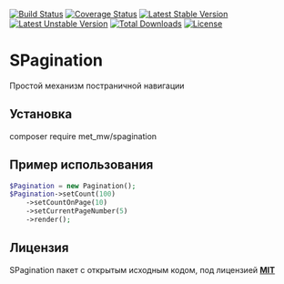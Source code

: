 [![Build Status](https://travis-ci.org/met-mw/SPagination.svg?branch=master)](https://travis-ci.org/met-mw/SPagination)
[![Coverage Status](https://coveralls.io/repos/github/met-mw/SPagination/badge.svg?branch=master)](https://coveralls.io/github/met-mw/SPagination?branch=master)
[![Latest Stable Version](https://poser.pugx.org/met_mw/spagination/v/stable)](https://packagist.org/packages/met_mw/spagination)
[![Latest Unstable Version](https://poser.pugx.org/met_mw/spagination/v/unstable)](https://packagist.org/packages/met_mw/spagination)
[![Total Downloads](https://poser.pugx.org/met_mw/spagination/downloads)](https://packagist.org/packages/met_mw/spagination)
[![License](https://poser.pugx.org/met_mw/spagination/license)](https://packagist.org/packages/met_mw/spagination)
# SPagination
Простой механизм постраничной навигации

## Установка
composer require met_mw/spagination

## Пример использования

```PHP
$Pagination = new Pagination();
$Pagination->setCount(100)
    ->setCountOnPage(10)
    ->setCurrentPageNumber(5)
    ->render();
```

## Лицензия
SPagination пакет с открытым исходным кодом, под лицензией **[MIT](https://opensource.org/licenses/MIT)**
